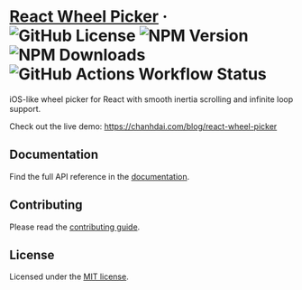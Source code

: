 # [React Wheel Picker](https://react-wheel-picker.chanhdai.com) &middot; ![GitHub License](https://img.shields.io/github/license/ncdai/react-wheel-picker) ![NPM Version](https://img.shields.io/npm/v/%40ncdai%2Freact-wheel-picker) ![NPM Downloads](https://img.shields.io/npm/dw/%40ncdai%2Freact-wheel-picker) ![GitHub Actions Workflow Status](https://img.shields.io/github/actions/workflow/status/ncdai/react-wheel-picker/release.yml)

iOS-like wheel picker for React with smooth inertia scrolling and infinite loop support.

Check out the live demo: https://chanhdai.com/blog/react-wheel-picker

## Documentation

Find the full API reference in the [documentation](https://react-wheel-picker.chanhdai.com/docs/getting-started).

## Contributing

Please read the [contributing guide](/CONTRIBUTING.md).

## License

Licensed under the [MIT license](./LICENSE).
